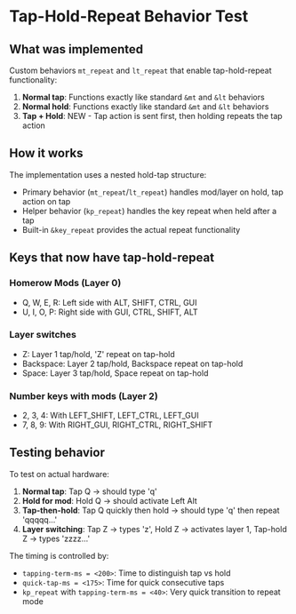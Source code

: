 # Tap-Hold-Repeat Behavior Test

## What was implemented

Custom behaviors `mt_repeat` and `lt_repeat` that enable tap-hold-repeat functionality:

1. **Normal tap**: Functions exactly like standard `&mt` and `&lt` behaviors
2. **Normal hold**: Functions exactly like standard `&mt` and `&lt` behaviors  
3. **Tap + Hold**: NEW - Tap action is sent first, then holding repeats the tap action

## How it works

The implementation uses a nested hold-tap structure:
- Primary behavior (`mt_repeat`/`lt_repeat`) handles mod/layer on hold, tap action on tap
- Helper behavior (`kp_repeat`) handles the key repeat when held after a tap
- Built-in `&key_repeat` provides the actual repeat functionality

## Keys that now have tap-hold-repeat

### Homerow Mods (Layer 0)
- Q, W, E, R: Left side with ALT, SHIFT, CTRL, GUI
- U, I, O, P: Right side with GUI, CTRL, SHIFT, ALT

### Layer switches
- Z: Layer 1 tap/hold, 'Z' repeat on tap-hold
- Backspace: Layer 2 tap/hold, Backspace repeat on tap-hold  
- Space: Layer 3 tap/hold, Space repeat on tap-hold

### Number keys with mods (Layer 2)  
- 2, 3, 4: With LEFT_SHIFT, LEFT_CTRL, LEFT_GUI
- 7, 8, 9: With RIGHT_GUI, RIGHT_CTRL, RIGHT_SHIFT

## Testing behavior

To test on actual hardware:
1. **Normal tap**: Tap Q → should type 'q'
2. **Hold for mod**: Hold Q → should activate Left Alt 
3. **Tap-then-hold**: Tap Q quickly then hold → should type 'q' then repeat 'qqqqq...'
4. **Layer switching**: Tap Z → types 'z', Hold Z → activates layer 1, Tap-hold Z → types 'zzzz...'

The timing is controlled by:
- `tapping-term-ms = <200>`: Time to distinguish tap vs hold
- `quick-tap-ms = <175>`: Time for quick consecutive taps
- `kp_repeat` with `tapping-term-ms = <40>`: Very quick transition to repeat mode